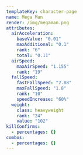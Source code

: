 ```yaml
---
templateKey: character-page
name: Mega Man
render: /img/megaman.png
attributes:
  airAcceleration:
    baseValue: "0.01"
    maxAdditional: "0.1"
    rank: "6"
    total: "0.11"
  airSpeed:
    maxAirSpeed: "1.155"
    rank: "19"
  fallSpeed:
    fastFallSpeed: "2.88"
    maxFallSpeed: "1.8"
    rank: "10"
    speedIncrease: "60%"
  weight:
    class: heavyweight
    rank: "24"
    value: "102"
killConfirms:
  - percentages: {}
combos:
  - percentages: {}
---
```

